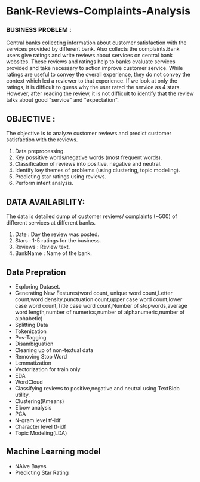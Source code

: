 # Bank-Reviews-Complaints-Analysis
### BUSINESS PROBLEM :
Central banks collecting information about customer satisfaction with the services provided by different bank. Also collects the complaints.Bank users give ratings and write reviews about services on central bank websites. These reviews and ratings help to banks evaluate services provided and take necessary to action improve customer service. While ratings are useful to convey the overall experience, they do not convey the context which led a reviewer to that experience. 
If we look at only the ratings, it is difficult to guess why the user rated the service as 4 stars. However, after reading the review, it is not difficult to identify that the review talks about good "service" and "expectation".

## OBJECTIVE :
The objective is to analyze customer reviews and predict customer satisfaction with the reviews.
1) Data preprocessing.
2) Key possitive words/negative words (most frequent words).
3) Classification of reviews into positive, negative and neutral.
4) Identify key themes of problems (using clustering, topic modeling).
5) Predicting star ratings using reviews.
6) Perform intent analysis.
## DATA AVAILABILITY: 
The data is detailed dump of customer reviews/ complaints (~500) of different services at different banks.
1) Date : Day the review was posted.
2) Stars : 1-5 ratings for the business.
3) Reviews : Review text.
4) BankName : Name of the bank.
## Data Prepration
* Exploring Dataset.
* Generating New Festures(word count, unique word count,Letter count,word density,punctuation count,upper case word count,lower case word count,Title case word count,Number of stopwords,average word length,number of numerics,number of  alphanumeric,number of alphabetic)
* Splitting Data
* Tokenization
* Pos-Tagging
* Disambiguation
* Cleaning up of non-textual data
* Removing Stop Word
* Lemmatization
* Vectorization for train only
* EDA
* WordCloud
* Classifying reviews to positive,negative and neutral using TextBlob utility.
* Clustering(Kmeans)
* Elbow analysis
* PCA
* N-gram level tf-idf
* Character level tf-idf
* Topic Modeling(LDA)
## Machine Learning model
* NAive Bayes
* Predicting Star Rating
